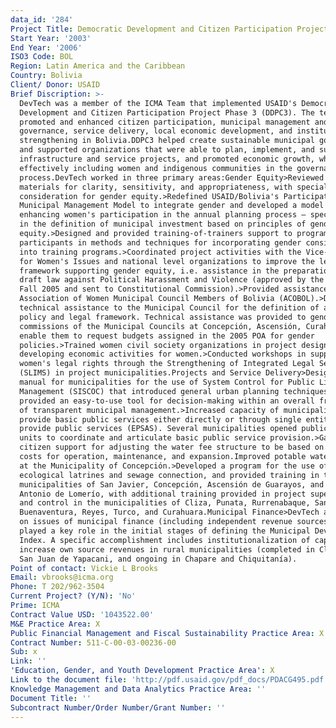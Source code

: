 ```yaml
---
data_id: '284'
Project Title: Democratic Development and Citizen Participation Project Phase 3 (DDPC3)
Start Year: '2003'
End Year: '2006'
ISO3 Code: BOL
Region: Latin America and the Caribbean
Country: Bolivia
Client/ Donor: USAID
Brief Discription: >-
  DevTech was a member of the ICMA Team that implemented USAID's Democratic
  Development and Citizen Participation Project Phase 3 (DDPC3). The team
  promoted and enhanced citizen participation, municipal management and
  governance, service delivery, local economic development, and institution
  strengthening in Bolivia.DDPC3 helped create sustainable municipal governments
  and supported organizations that were able to plan, implement, and sustain
  infrastructure and service projects, and promoted economic growth, while
  effectively including women and indigenous communities in the governance
  process.DevTech worked in three primary areas:Gender Equity>Reviewed program
  materials for clarity, sensitivity, and appropriateness, with special
  consideration for gender equity.>Redefined USAID/Bolivia's Participatory
  Municipal Management Model to integrate gender and developed a model for
  enhancing women's participation in the annual planning process – specifically
  in the definition of municipal investment based on principles of gender
  equity.>Designed and provided training-of-trainers support to program
  participants in methods and techniques for incorporating gender considerations
  into training programs.>Coordinated project activities with the Vice-Ministry
  for Women's Issues and national level organizations to improve the legal
  framework supporting gender equity, i.e. assistance in the preparation of the
  draft law against Political Harassment and Violence (approved by the Senate in
  Fall 2005 and sent to Constitutional Commission).>Provided assistance to the
  Association of Women Municipal Council Members of Bolivia (ACOBOL).>Delivered
  technical assistance to the Municipal Council for the definition of a gender
  policy and legal framework. Technical assistance was provided to gender
  commissions of the Municipal Councils at Concepción, Ascensión, Curahuara, to
  enable them to request budgets assigned in the 2005 POA for gender
  policies.>Trained women civil society organizations in project design and
  developing economic activities for women.>Conducted workshops in support of
  women's legal rights through the Strengthening of Integrated Legal Services
  (SLIMS) in project municipalities.Projects and Service Delivery>Designed a
  manual for municipalities for the use of System Control for Public Lighting
  Management (SISCOC) that introduced general urban planning techniques and
  provided an easy-to-use tool for decision-making within an overall framework
  of transparent municipal management.>Increased capacity of municipalities to
  provide basic public services either directly or through single entities to
  provide public services (EPSAS). Several municipalities opened public service
  units to coordinate and articulate basic public service provision.>Gained
  citizen support for adjusting the water fee structure to be based on the real
  costs for operation, maintenance, and expansion.Improved potable water quality
  at the Municipality of Concepción.>Developed a program for the use of
  ecological latrines and sewage connection, and provided training in the
  municipalities of San Javier, Concepción, Ascensión de Guarayos, and San
  Antonio de Lomerío, with additional training provided in project supervision
  and control in the municipalities of Cliza, Punata, Rurrenabaque, San
  Buenaventura, Reyes, Turco, and Curahuara.Municipal Finance>DevTech assisted
  on issues of municipal finance (including independent revenue sources) and
  played a key role in the initial stages of defining the Municipal Development
  Index. A specific accomplishment includes institutionalization of capacity to
  increase own source revenues in rural municipalities (completed in Cliza and
  San Juan de Yapacani, and ongoing in Chapare and Chiquitanía).
Point of contact: Vickie L Brooks
Email: vbrooks@icma.org
Phone: T 202/962-3504
Current Project? (Y/N): 'No'
Prime: ICMA
Contract Value USD: '1043522.00'
M&E Practice Area: X
Public Financial Management and Fiscal Sustainability Practice Area: X
Contract Number: 511-C-00-03-00236-00
Sub: x
Link: ''
'Education, Gender, and Youth Development Practice Area': X
Link to the document file: 'http://pdf.usaid.gov/pdf_docs/PDACG495.pdf'
Knowledge Management and Data Analytics Practice Area: ''
Document Title: ''
Subcontract Number/Order Number/Grant Number: ''
---
```

